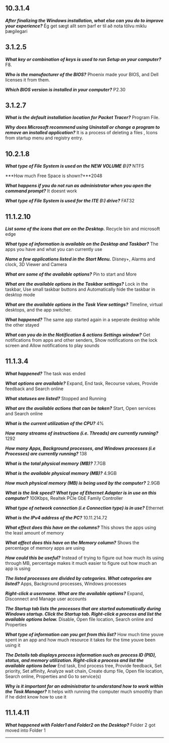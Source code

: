 ## 10.3.1.4 
***After finalizing the Windows installation, what else can you do to improve your experience?*** Ég get sægt allt sem þarf er til að nota tölvu miklu þægilegari

## 3.1.2.5 
***What key or combination of keys is used to run Setup on your computer?*** F8. 

***Who is the manufacturer of the BIOS?*** Phoenix made your BIOS, and Dell licenses it from them.

***Which BIOS version is installed in your computer?*** P2.30

## 3.1.2.7
***What is the default installation location for Packet Tracer?*** Program File.

***Why does Microsoft recommend using Uninstall or change a program to remove an installed application?*** It is a process of deleting a files , Icons from startup menu
and registry entry.

## 10.2.1.8

***What type of File System is used on the NEW VOLUME (I:)?*** NTFS

***How much Free Space is shown?***2048

***What happens if you do not run as administrator when you open the command prompt?*** It doesnt work

***What type of File System is used for the ITE (I:) drive?*** FAT32

## 11.1.2.10

***List some of the icons that are on the Desktop.*** Recycle bin and microsoft edge

***What type of information is available on the Desktop and Taskbar?*** The apps you have and what you can currently use

***Name a few applications listed in the Start Menu.*** Disney+, Alarms and clock, 3D Viewer and Camera

***What are some of the available options?*** Pin to start and More

***What are the available options in the Taskbar settings?*** Lock in the taskbar, Use small taskbar buttons and Automatically hide the taskbar in desktop mode

***What are the available options in the Task View settings?*** Timeline, virtual desktops, and the app switcher.

***What happened?*** The same app started again in a seperate desktop while the other stayed

***What can you do in the Notification & actions Settings window?*** Get notifications from apps and other senders, Show notifications on the lock screen and Allow notifications to play sounds

## 11.1.3.4

***What happened?*** The task was ended

***What options are available?*** Expand, End task, Recourse values, Provide feedback and Search online

***What statuses are listed?*** Stopped and Running

***What are the available actions that can be taken?*** Start, Open services and Search online

***What is the current utilization of the CPU?*** 4%

***How many streams of instructions (i.e. Threads) are currently running?*** 1292

***How many Apps, Background processes, and Windows processes (i.e Processes) are currently running?*** 138

***What is the total physical memory (MB)?*** 7.7GB

***What is the available physical memory (MB)?*** 4.9GB

***How much physical memory (MB) is being used by the computer?*** 2.9GB

***What is the link speed? What type of Ethernet Adapter is in use on this computer?*** 100Kbps, Realtek PCle GbE Family Controller

***What type of network connection (i.e Connection type) is in use?*** Ethernet

***What is the IPv4 address of the PC?*** 10.11.214.72

***What effect does this have on the columns?*** This shows the apps using the least amount of memory

***What affect does this have on the Memory column?*** Shows the percentage of memory apps are using

***How could this be useful?*** Instead of trying to figure out how much its using through MB, percentage makes it much easier to figure out how much an app is using

***The listed processes are divided by categories. What categories are listed?*** Apps, Background processes, Windows processes

***Right-click a username. What are the available options?*** Expand, Disconnect and Manage user accounts

***The Startup tab lists the processes that are started automatically during Windows startup. Click the Startup tab. Right-click a process and list the available options below.*** Disable, Open file location, Search online and Properties

***What type of information can you get from this list?*** How much time youve spent in an app and how much resource it takes for the time youve been using it

***The Details tab displays process information such as process ID (PID), status, and memory utilization. Right-click a process and list the available options below*** End task, End process tree, Provide feedback, Set priority, Set affinity, Analyze wait chain, Create dump file, Open file location, Search online, Properties and Go to service(s)

***Why is it important for an administrator to understand how to work within the Task Manager?*** It helps with running the computer much smoothly than if he didnt know how to use it

## 11.1.4.11

***What happened with Folder1 and Folder2 on the Desktop?*** Folder 2 got moved into Folder 1

***
